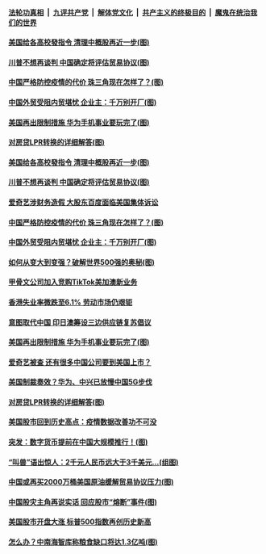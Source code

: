 ####  [法轮功真相](../../../../basic/blob/master/README.md?t=08210202) &nbsp;|&nbsp; [九评共产党](../../../../9ping.md/blob/master/README.md?t=08210202) &nbsp;|&nbsp; [解体党文化](../../../../jtdwh.md/blob/master/README.md?t=08210202)  &nbsp;|&nbsp; [共产主义的终极目的](../../../../gczydzjmd.md/blob/master/README.md?t=08210202) &nbsp;|&nbsp; [魔鬼在统治我们的世界](../../../../mgztzwmdsj.md/blob/master/README.md?t=08210202) 

#### [美国给各高校發指令 清理中概股再近一步(图)](../pages/p5/943621.md?t=08210202) 

#### [川普不想再谈判 中国确定将评估贸易协议(图)](../pages/p5/943630.md?t=08210202) 

#### [中国严格防控疫情的代价 珠三角现在怎样了？(图)](../pages/p5/943540.md?t=08210202) 

#### [中国外贸受阻内贸堪忧 企业主：千万别开厂(图)](../pages/p5/943536.md?t=08210202) 

#### [美国再出限制措施 华为手机事业要玩完了(图)](../pages/p5/943520.md?t=08210202) 

#### [对房贷LPR转换的详细解答(图)](../pages/p5/943456.md?t=08210202) 

#### [美国给各高校發指令 清理中概股再近一步(图)](../pages/p5/943621.md?t=08210202) 

#### [川普不想再谈判 中国确定将评估贸易协议(图)](../pages/p5/943630.md?t=08210202) 

#### [爱奇艺涉财务造假 大股东百度面临美国集体诉讼](../pages/p5/943623.md?t=08210202) 

#### [中国严格防控疫情的代价 珠三角现在怎样了？(图)](../pages/p5/943540.md?t=08210202) 

#### [中国外贸受阻内贸堪忧 企业主：千万别开厂(图)](../pages/p5/943536.md?t=08210202) 

#### [如何从变大到变强？破解世界500强的奥秘(图)](../pages/p5/943539.md?t=08210202) 

#### [甲骨文公司加入竞购TikTok美加澳新业务](../pages/p5/943529.md?t=08210202) 

#### [香港失业率微跌至6.1% 劳动市场仍艰钜](../pages/p5/943522.md?t=08210202) 

#### [意图取代中国 印日澳筹设三边供应链复苏倡议](../pages/p5/943521.md?t=08210202) 

#### [美国再出限制措施 华为手机事业要玩完了(图)](../pages/p5/943520.md?t=08210202) 

#### [爱奇艺被查 还有很多中国公司要到美国上市？](../pages/p5/943513.md?t=08210202) 

#### [美国制裁奏效？华为、中兴已放慢中国5G步伐](../pages/p5/943511.md?t=08210202) 

#### [对房贷LPR转换的详细解答(图)](../pages/p5/943456.md?t=08210202) 

#### [美国股市回到历史高点：疫情数据改善功不可没](../pages/p5/943474.md?t=08210202) 

#### [突发：数字货币提前在中国大规模推行！(图)](../pages/p5/943460.md?t=08210202) 

#### [“叫兽”语出惊人：2千元人民币远大于3千美元…(组图)](../pages/p5/943455.md?t=08210202) 

#### [中国或再买2000万桶美国原油缓解贸易协议压力(图)](../pages/p5/943435.md?t=08210202) 

#### [中国股灾主角再说实话 回应股市“熔断”事件(图)](../pages/p5/943424.md?t=08210202) 

#### [美国股市开盘大涨 标普500指数再创历史新高](../pages/p5/943413.md?t=08210202) 

#### [怎么办？中南海智库称粮食缺口将达1.3亿吨(图)](../pages/p5/943408.md?t=08210202) 


